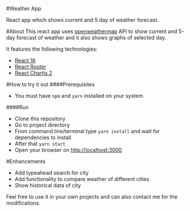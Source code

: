#Weather App

React app which shows current and 5 day of weather forecast.

#About
This react app uses [openweathermap](https://openweathermap.org) API to show current 
and 5-day forecast of weather and it also shows graphs of selected day.

It features the following technologies:
 
 * [React 16](https://github.com/facebook/react)
 * [React Router](https://github.com/ReactTraining/react-router)
 * [React Chartjs 2](https://github.com/jerairrest/react-chartjs-2)
 
 #How to try it out
####Prerequisites
* You must have `npm` and `yarn` installed on your system

####Run
* Clone this repository
* Go to project directory
* From command line/terminal type `yarn install` and wait for dependencies to install
* After that `yarn start`
* Open your browser on [http://localhost:3000](http://localhost:3000)

#Enhancements
* Add typeahead search for city
* Add functionality to compare weather of different cities
* Show historical data of city

Feel free to use it in your own projects and can also contact me for the modifications.